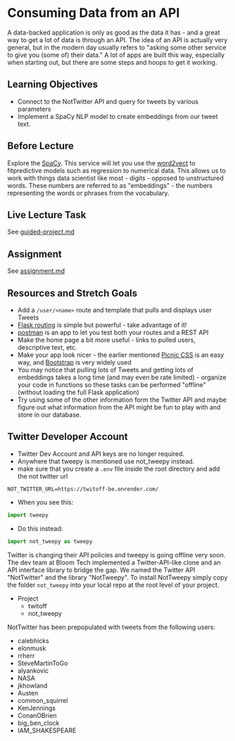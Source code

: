 # Consuming Data from an API

A data-backed application is only as good as the data it has - and a great way
to get a lot of data is through an API. The idea of an API is actually very
general, but in the modern day usually refers to "asking some other service to
give you (some of) their data." A lot of apps are built this way, especially
when starting out, but there are some steps and hoops to get it working.

## Learning Objectives

- Connect to the NotTwitter API and query for tweets by various parameters
- Implement a SpaCy NLP model to create embeddings from our tweet text.

## Before Lecture

Explore the [SpaCy](https://spacy.io/usage/spacy-101). This service will let you use the [word2vect](https://en.wikipedia.org/wiki/Word2vec) to fitpredictive models such as regression to numerical data. This allows us to work with things data scientist like most - digits - opposed to unstructured words. These numbers are referred to as "embeddings" - the numbers representing the words or phrases from the vocabulary.

## Live Lecture Task

See [guided-project.md](https://github.com/LambdaSchool/DS-Unit-3-Sprint-3-Productization-and-Cloud/blob/master/module2-consuming-data-from-an-api/guided-project.md)

## Assignment

See [assignment.md](https://github.com/LambdaSchool/DS-Unit-3-Sprint-3-Productization-and-Cloud/blob/master/module2-consuming-data-from-an-api/assignment.md)
  
## Resources and Stretch Goals

- Add a `/user/<name>` route and template that pulls and displays user Tweets
- [Flask routing](http://flask.pocoo.org/docs/1.0/quickstart/#routing) is simple
  but powerful - take advantage of it!
- [postman](https://www.postman.com/downloads/) is an app to let you test both your
  routes and a REST API
- Make the home page a bit more useful - links to pulled users, descriptive
  text, etc.
- Make your app look nicer - the earlier mentioned [Picnic
  CSS](https://picnicss.com) is an easy way, and
  [Bootstrap](https://getbootstrap.com) is very widely used
- You may notice that pulling lots of Tweets and getting lots of embeddings
  takes a long time (and may even be rate limited) - organize your code in
  functions so these tasks can be performed "offline" (without loading the full
  Flask application)
- Try using some of the other information form the Twitter API and maybe figure out
  what information from the API might be fun to play with and store in our database.
  
## Twitter Developer Account

- Twitter Dev Account and API keys are no longer required.
- Anywhere that tweepy is mentioned use not_tweepy instead.
- make sure that you create a `.env` file inside the root directory and add the not twitter url

`NOT_TWITTER_URL=https://twitoff-be.onrender.com/`

- When you see this:

```python
import tweepy
```

- Do this instead:

```python
import not_tweepy as tweepy
```

Twitter is changing their API policies and tweepy is going offline very soon. The dev team at Bloom Tech implemented a Twitter-API-like clone and an API interface library to bridge the gap. We named the Twitter API "NotTwitter" and the library "NotTweepy". To install NotTweepy simply copy the folder `not_tweepy` into your local repo at the root level of your project.

- Project
  - twitoff
  - not_tweepy

NotTwitter has been prepopulated with tweets from the following users:

- calebhicks
- elonmusk
- rrherr
- SteveMartinToGo
- alyankovic
- NASA
- jkhowland
- Austen
- common_squirrel
- KenJennings
- ConanOBrien
- big_ben_clock
- IAM_SHAKESPEARE
